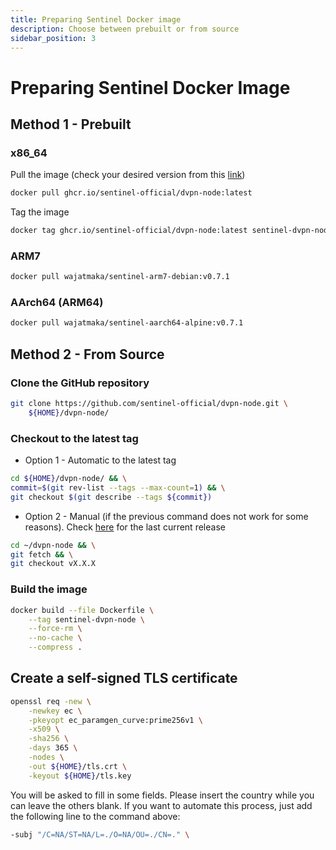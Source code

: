 ```yaml
---
title: Preparing Sentinel Docker image
description: Choose between prebuilt or from source
sidebar_position: 3
---
```


# Preparing Sentinel Docker Image

## Method 1 - Prebuilt

### x86_64

Pull the image (check your desired version from this [link](https://github.com/sentinel-official/dvpn-node/pkgs/container/dvpn-node))

```bash
docker pull ghcr.io/sentinel-official/dvpn-node:latest
```

Tag the image

```bash
docker tag ghcr.io/sentinel-official/dvpn-node:latest sentinel-dvpn-node
```

### ARM7

```bash
docker pull wajatmaka/sentinel-arm7-debian:v0.7.1
```

### AArch64 (ARM64)

```bash
docker pull wajatmaka/sentinel-aarch64-alpine:v0.7.1
```

## Method 2 - From Source

### Clone the GitHub repository

```bash
git clone https://github.com/sentinel-official/dvpn-node.git \
    ${HOME}/dvpn-node/
```

### Checkout to the latest tag

- Option 1 - Automatic to the latest tag

```bash
cd ${HOME}/dvpn-node/ && \
commit=$(git rev-list --tags --max-count=1) && \
git checkout $(git describe --tags ${commit})
```

- Option 2 - Manual (if the previous command does not work for some reasons). Check [here](https://github.com/sentinel-official/dvpn-node/releases) for the last current release

```bash
cd ~/dvpn-node && \
git fetch && \
git checkout vX.X.X
```

### Build the image

```bash
docker build --file Dockerfile \
    --tag sentinel-dvpn-node \
    --force-rm \
    --no-cache \
    --compress .
```

## Create a self-signed TLS certificate

```bash
openssl req -new \
    -newkey ec \
    -pkeyopt ec_paramgen_curve:prime256v1 \
    -x509 \
    -sha256 \
    -days 365 \
    -nodes \
    -out ${HOME}/tls.crt \
    -keyout ${HOME}/tls.key
```

You will be asked to fill in some fields. Please insert the country while you can leave the others blank. If you want to automate this process, just add the following line to the command above:

```bash
-subj "/C=NA/ST=NA/L=./O=NA/OU=./CN=." \
```